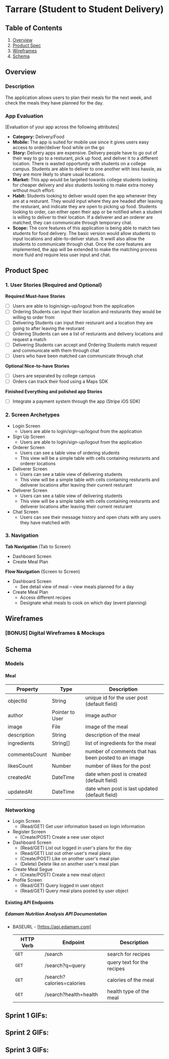 # Tarrare (Student to Student Delivery) 

## Table of Contents
1. [Overview](#Overview)
1. [Product Spec](#Product-Spec)
1. [Wireframes](#Wireframes)
2. [Schema](#Schema)

## Overview
### Description
The application allows users to plan their meals for the next week, and check the meals they have planned for the day.

### App Evaluation
[Evaluation of your app across the following attributes]
- **Category:** Delivery/Food
- **Mobile:** The app is suited for mobile use since it gives users easy access to order/deliver food while on the go
- **Story:** Delivery apps are expensive. Delivery people have to go out of their way to go to a resturant, pick up food, and deliver it to a different location. There is wasted opportunity with students on a college campus. Students are able to deliver to one another with less hassle, as they are more likely to share usual locations.
- **Market:** This app would be targeted towards college students looking for cheaper delivery and also students looking to make extra money without much effort.
- **Habit:** Students looking to deliver would open the app whenever they are at a resturant. They would input where they are headed after leaving the resturant, and indicate they are open to picking up food. Students looking to order, can either open their app or be notified when a student is willing to deliver to their location. If a deliverer and an orderer are matched, they can communicate through temporary chat.
- **Scope:** The core features of this application is being able to match two students for food delivery. The basic version would allow students to input locations and able-to-deliver status. It wwill also allow the students to communicate through chat. Once the core features are implemented, the app will be extended to make the matching process more fluid and require less user input and chat. 


## Product Spec

### 1. User Stories (Required and Optional)

**Required Must-have Stories**

* [ ] Users are able to login/sign-up/logout from the application
* [ ] Ordering Students can input their location and resturants they would be willing to order from
* [ ] Delivering Students can input their resturant and a location they are going to after leaving the resturant
* [ ] Ordering Students can see a list of resturants and delivery locations and request a match
* [ ] Delivering Students can accept and Ordering Students match request and communicate with them through chat
* [ ] Users who have been matched can communicate through chat

**Optional Nice-to-have Stories**
* [ ] Users are separated by college campus
* [ ] Orders can track their food using a Maps SDK 

**Finished Everything and polished app Stories**
* [ ] Integrate a payment system through the app (Stripe iOS SDK)

### 2. Screen Archetypes

* Login Screen
    * Users are able to login/sign-up/logout from the application
* Sign Up Screen
    * Users are able to login/sign-up/logout from the application
* Orderer Screen
    * Users can see a table view of ordering students 
    * This view will be a simple table with cells containing resturants and orderer locations 
* Deliverer Screen
    * Users can see a table view of delivering students
    * This view will be a simple table with cells containing resturants and deliverer locations after leaving their current resturant
* Deliverer Screen
    * Users can see a table view of delivering students
    * This view will be a simple table with cells containing resturants and deliverer locations after leaving their current resturant
* Chat Screen
    * Users can see their message history and open chats with any users they have matched with

### 3. Navigation

**Tab Navigation** (Tab to Screen)

* Dashboard Screen
* Create Meal Plan

**Flow Navigation** (Screen to Screen)

* Dashboard Screen
   * See detail view of meal – view meals planned for a day
* Create Meal Plan
   * Access different recipes 
   * Designate what meals to cook on which day (event planning)

## Wireframes

### [BONUS] Digital Wireframes & Mockups

## Schema 
### Models
#### Meal

   | Property      | Type     | Description |
   | ------------- | -------- | ------------|
   | objectId      | String   | unique id for the user post (default field) |
   | author        | Pointer to User| image author |
   | image         | File     | image of the meal |
   | description   | String   | description of the meal |
   | ingredients   | String[] | list of ingredients for the meal |
   | commentsCount | Number   | number of comments that has been posted to an image |
   | likesCount    | Number   | number of likes for the post |
   | createdAt     | DateTime | date when post is created (default field) |
   | updatedAt     | DateTime | date when post is last updated (default field) |
### Networking
- Login Screen
    - (Read/GET) Get user information based on login information
- Register Screen
    - (Create/POST) Create a new user object
- Dashboard Screen
    - (Read/GET) List out logged in user's plans for the day
    - (Read/GET) List out other user's meal plans
    - (Create/POST) Like on another user's meal plan
    - (Delete) Delete like on another user's meal plan
- Create Meal Segue
    - (Create/POST) Create a new meal object
- Profile Screen
    - (Read/GET) Query logged in user object
    - (Read/GET) Query meal plans posted by user object

#### Existing API Endpoints
##### Edamam Nutrition Analysis API Documentation
- BASEURL - [https://api.edamam.com]

   HTTP Verb | Endpoint | Description
   ----------|----------|------------
    `GET`    | /search | search for recipes
    `GET`    | /search?q=query | query text for the recipes
    `GET`    | /search?calories=calories | calories of the meal
    `GET`    | /search?health=health | health type of the meal
    
## Sprint 1 GIFs:

## Sprint 2 GIFs:

## Sprint 3 GIFs:
